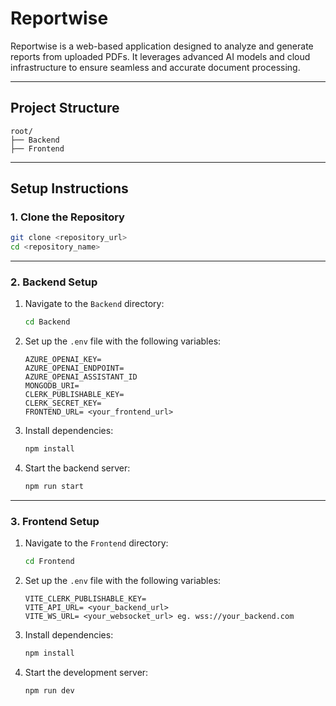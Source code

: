 # Reportwise

Reportwise is a web-based application designed to analyze and generate reports from uploaded PDFs. It leverages advanced AI models and cloud infrastructure to ensure seamless and accurate document processing.

---

## Project Structure

```
root/
├── Backend
├── Frontend
```

---

## Setup Instructions

### 1. Clone the Repository

```bash
git clone <repository_url>
cd <repository_name>
```

---

### 2. Backend Setup

1. Navigate to the `Backend` directory:

   ```bash
   cd Backend
   ```

2. Set up the `.env` file with the following variables:

   ```env
   AZURE_OPENAI_KEY=
   AZURE_OPENAI_ENDPOINT=
   AZURE_OPENAI_ASSISTANT_ID
   MONGODB_URI=
   CLERK_PUBLISHABLE_KEY=
   CLERK_SECRET_KEY=
   FRONTEND_URL= <your_frontend_url>
   ```

3. Install dependencies:

   ```bash
   npm install
   ```

4. Start the backend server:

   ```bash
   npm run start
   ```

---

### 3. Frontend Setup

1. Navigate to the `Frontend` directory:

   ```bash
   cd Frontend
   ```

2. Set up the `.env` file with the following variables:

   ```env
   VITE_CLERK_PUBLISHABLE_KEY=
   VITE_API_URL= <your_backend_url>
   VITE_WS_URL= <your_websocket_url> eg. wss://your_backend.com
   ```

3. Install dependencies:

   ```bash
   npm install
   ```

4. Start the development server:

   ```bash
   npm run dev
   ```
